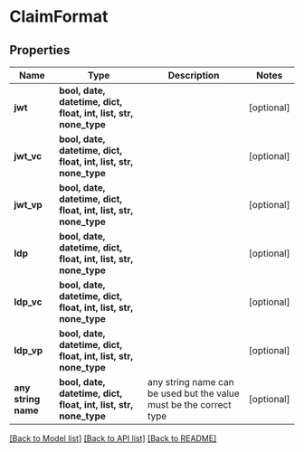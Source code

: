 # ClaimFormat


## Properties
Name | Type | Description | Notes
------------ | ------------- | ------------- | -------------
**jwt** | **bool, date, datetime, dict, float, int, list, str, none_type** |  | [optional] 
**jwt_vc** | **bool, date, datetime, dict, float, int, list, str, none_type** |  | [optional] 
**jwt_vp** | **bool, date, datetime, dict, float, int, list, str, none_type** |  | [optional] 
**ldp** | **bool, date, datetime, dict, float, int, list, str, none_type** |  | [optional] 
**ldp_vc** | **bool, date, datetime, dict, float, int, list, str, none_type** |  | [optional] 
**ldp_vp** | **bool, date, datetime, dict, float, int, list, str, none_type** |  | [optional] 
**any string name** | **bool, date, datetime, dict, float, int, list, str, none_type** | any string name can be used but the value must be the correct type | [optional]

[[Back to Model list]](../README.md#documentation-for-models) [[Back to API list]](../README.md#documentation-for-api-endpoints) [[Back to README]](../README.md)


